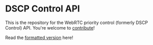 # DSCP Control API

This is the repository for the WebRTC priority control (formerly DSCP Control) API. You're welcome to
[contribute](CONTRIBUTING.md)!

Read the [formatted version](https://w3c.github.io/webrtc-dscp-exp/) here!
